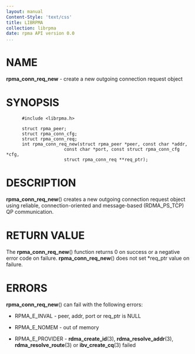 ```yaml
---
layout: manual
Content-Style: 'text/css'
title: LIBRPMA
collection: librpma
date: rpma API version 0.0
...
```


[comment]: <> (SPDX-License-Identifier: BSD-3-Clause)
[comment]: <> (Copyright 2020, Intel Corporation)

NAME
====

**rpma\_conn\_req\_new** - create a new outgoing connection request
object

SYNOPSIS
========

          #include <librpma.h>

          struct rpma_peer;
          struct rpma_conn_cfg;
          struct rpma_conn_req;
          int rpma_conn_req_new(struct rpma_peer *peer, const char *addr,
                          const char *port, const struct rpma_conn_cfg *cfg,
                          struct rpma_conn_req **req_ptr);

DESCRIPTION
===========

**rpma\_conn\_req\_new**() creates a new outgoing connection request
object using reliable, connection-oriented and message-based
(RDMA\_PS\_TCP) QP communication.

RETURN VALUE
============

The **rpma\_conn\_req\_new**() function returns 0 on success or a
negative error code on failure. **rpma\_conn\_req\_new**() does not set
\*req\_ptr value on failure.

ERRORS
======

**rpma\_conn\_req\_new**() can fail with the following errors:

-   RPMA\_E\_INVAL - peer, addr, port or req\_ptr is NULL

-   RPMA\_E\_NOMEM - out of memory

-   RPMA\_E\_PROVIDER - **rdma\_create\_id**(3),
    **rdma\_resolve\_addr**(3), **rdma\_resolve\_route**(3) or
    **ibv\_create\_cq**(3) failed
